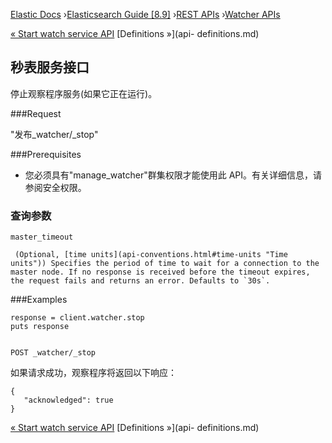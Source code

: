 

[Elastic Docs](/guide/) ›[Elasticsearch Guide [8.9]](index.md) ›[REST
APIs](rest-apis.md) ›[Watcher APIs](watcher-api.md)

[« Start watch service API](watcher-api-start.md) [Definitions »](api-
definitions.md)

## 秒表服务接口

停止观察程序服务(如果它正在运行)。

###Request

"发布_watcher/_stop"

###Prerequisites

* 您必须具有"manage_watcher"群集权限才能使用此 API。有关详细信息，请参阅安全权限。

### 查询参数

`master_timeout`

     (Optional, [time units](api-conventions.html#time-units "Time units")) Specifies the period of time to wait for a connection to the master node. If no response is received before the timeout expires, the request fails and returns an error. Defaults to `30s`. 

###Examples

    
    
    response = client.watcher.stop
    puts response
    
    
    POST _watcher/_stop

如果请求成功，观察程序将返回以下响应：

    
    
    {
       "acknowledged": true
    }

[« Start watch service API](watcher-api-start.md) [Definitions »](api-
definitions.md)
